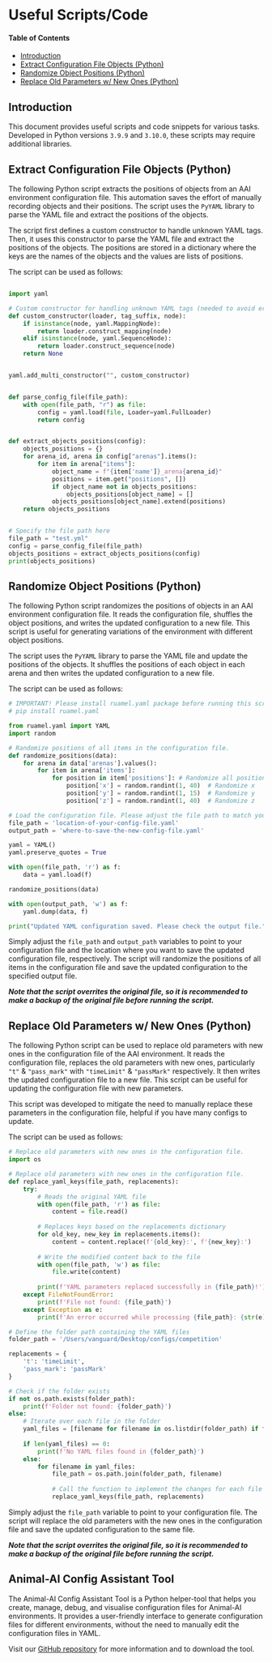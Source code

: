 # Useful Scripts/Code

#### Table of Contents

  - [Introduction](#introduction)
  - [Extract Configuration File Objects (Python)](#extract-configuration-file-objects-python)
  - [Randomize Object Positions (Python)](#randomize-object-positions-python)
  - [Replace Old Parameters w/ New Ones (Python)](#replace-old-parameters-w-new-ones-python)

## Introduction

This document provides useful scripts and code snippets for various tasks. Developed in Python versions `3.9.9` and `3.10.0`, these scripts may require additional libraries.

## Extract Configuration File Objects (Python)

The following Python script extracts the positions of objects from an AAI environment configuration file. This automation saves the effort of manually recording objects and their positions. The script uses the `PyYAML` library to parse the YAML file and extract the positions of the objects.

The script first defines a custom constructor to handle unknown YAML tags. Then, it uses this constructor to parse the YAML file and extract the positions of the objects. The positions are stored in a dictionary where the keys are the names of the objects and the values are lists of positions.

The script can be used as follows:

```python

import yaml

# Custom constructor for handling unknown YAML tags (needed to avoid errors when loading the YAML file for AAI)
def custom_constructor(loader, tag_suffix, node):
    if isinstance(node, yaml.MappingNode):
        return loader.construct_mapping(node)
    elif isinstance(node, yaml.SequenceNode):
        return loader.construct_sequence(node)
    return None


yaml.add_multi_constructor("", custom_constructor)


def parse_config_file(file_path):
    with open(file_path, "r") as file:
        config = yaml.load(file, Loader=yaml.FullLoader)
        return config


def extract_objects_positions(config):
    objects_positions = {}
    for arena_id, arena in config["arenas"].items():
        for item in arena["items"]:
            object_name = f"{item['name']}_arena{arena_id}"
            positions = item.get("positions", [])
            if object_name not in objects_positions:
                objects_positions[object_name] = []
            objects_positions[object_name].extend(positions)
    return objects_positions


# Specify the file path here
file_path = "test.yml"
config = parse_config_file(file_path)
objects_positions = extract_objects_positions(config)
print(objects_positions)
```

## Randomize Object Positions (Python)

The following Python script randomizes the positions of objects in an AAI environment configuration file. It reads the configuration file, shuffles the object positions, and writes the updated configuration to a new file. This script is useful for generating variations of the environment with different object positions.

The script uses the `PyYAML` library to parse the YAML file and update the positions of the objects. It shuffles the positions of each object in each arena and then writes the updated configuration to a new file.

The script can be used as follows:

```python
# IMPORTANT! Please install ruamel.yaml package before running this script. You can do so by running the following command:
# pip install ruamel.yaml

from ruamel.yaml import YAML
import random

# Randomize positions of all items in the configuration file.
def randomize_positions(data):
    for arena in data['arenas'].values():
        for item in arena['items']:
            for position in item['positions']: # Randomize all positions, or just the axis you'd like within the boundary of the arena.
                position['x'] = random.randint(1, 40)  # Randomize x
                position['y'] = random.randint(1, 15)  # Randomize y
                position['z'] = random.randint(1, 40)  # Randomize z

# Load the configuration file. Please adjust the file path to match your configuration file.
file_path = 'location-of-your-config-file.yaml'
output_path = 'where-to-save-the-new-config-file.yaml'

yaml = YAML()
yaml.preserve_quotes = True

with open(file_path, 'r') as f:
    data = yaml.load(f)

randomize_positions(data)

with open(output_path, 'w') as f:
    yaml.dump(data, f)

print("Updated YAML configuration saved. Please check the output file.")
```

Simply adjust the `file_path` and `output_path` variables to point to your configuration file and the location where you want to save the updated configuration file, respectively. The script will randomize the positions of all items in the configuration file and save the updated configuration to the specified output file.

**_Note that the script overrites the original file, so it is recommended to make a backup of the original file before running the script._**

## Replace Old Parameters w/ New Ones (Python)

The following Python script can be used to replace old parameters with new ones in the configuration file of the AAI environment. It reads the configuration file, replaces the old parameters with new ones, particularly `"t"` & `"pass_mark"` with `"timeLimit"` & `"passMark"` respectively. It then writes the updated configuration file to a new file. This script can be useful for updating the configuration file with new parameters.

This script was developed to mitigate the need to manually replace these parameters in the configuration file, helpful if you have many configs to update.

The script can be used as follows:

```python
# Replace old parameters with new ones in the configuration file.
import os

# Replace old parameters with new ones in the configuration file.
def replace_yaml_keys(file_path, replacements):
    try:
        # Reads the original YAML file
        with open(file_path, 'r') as file:
            content = file.read()
        
        # Replaces keys based on the replacements dictionary
        for old_key, new_key in replacements.items():
            content = content.replace(f'{old_key}:', f'{new_key}:')
        
        # Write the modified content back to the file
        with open(file_path, 'w') as file:
            file.write(content)
        
        print(f'YAML parameters replaced successfully in {file_path}!')
    except FileNotFoundError:
        print(f'File not found: {file_path}')
    except Exception as e:
        print(f'An error occurred while processing {file_path}: {str(e)}')

# Define the folder path containing the YAML files
folder_path = '/Users/vanguard/Desktop/configs/competition'

replacements = {
    't': 'timeLimit',
    'pass_mark': 'passMark'
}

# Check if the folder exists
if not os.path.exists(folder_path):
    print(f'Folder not found: {folder_path}')
else:
    # Iterate over each file in the folder
    yaml_files = [filename for filename in os.listdir(folder_path) if filename.endswith('.yaml')]
    
    if len(yaml_files) == 0:
        print(f'No YAML files found in {folder_path}')
    else:
        for filename in yaml_files:
            file_path = os.path.join(folder_path, filename)
            
            # Call the function to implement the changes for each file
            replace_yaml_keys(file_path, replacements)
```

Simply adjust the `file_path` variable to point to your configuration file. The script will replace the old parameters with the new ones in the configuration file and save the updated configuration to the same file. 

**_Note that the script overrites the original file, so it is recommended to make a backup of the original file before running the script._**

## Animal-AI Config Assistant Tool

The Animal-AI Config Assistant Tool is a Python helper-tool that helps you create, manage, debug, and visualise configuration files for Animal-AI environments. It provides a user-friendly interface to generate configuration files for different environments, without the need to manually edit the configuration files in YAML.

Visit our [GitHub repository](https://github.com/Kinds-of-Intelligence-CFI/aai-config-assist) for more information and to download the tool.